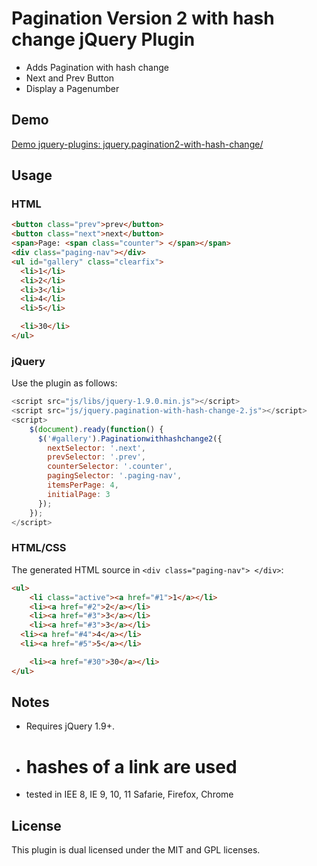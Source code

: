 # Pagination Version 2 with hash change jQuery Plugin

* Adds Pagination with hash change
* Next and Prev Button 
* Display a Pagenumber



## Demo

[Demo jquery-plugins: jquery.pagination2-with-hash-change/](http://spielwiese.datenschubse.de/jquery-plugins/jquery.pagination-with-hash-change-2/)

## Usage

### HTML

```html
<button class="prev">prev</button>
<button class="next">next</button>
<span>Page: <span class="counter"> </span></span>
<div class="paging-nav"></div>
<ul id="gallery" class="clearfix">
  <li>1</li>
  <li>2</li>
  <li>3</li>
  <li>4</li>
  <li>5</li>

  <li>30</li>
</ul> 
```
### jQuery

Use the plugin as follows:

```js
<script src="js/libs/jquery-1.9.0.min.js"></script>
<script src="js/jquery.pagination-with-hash-change-2.js"></script>
<script>
    $(document).ready(function() {
      $('#gallery').Paginationwithhashchange2({
        nextSelector: '.next',
        prevSelector: '.prev',
        counterSelector: '.counter',
        pagingSelector: '.paging-nav',
        itemsPerPage: 4,
        initialPage: 3
      });
    });
</script>
```

### HTML/CSS

The generated HTML source in ``` <div class="paging-nav"> </div> ```:

```html
<ul>
	<li class="active"><a href="#1">1</a></li>
	<li><a href="#2">2</a></li>
	<li><a href="#3">3</a></li>
	<li><a href="#3">3</a></li>
  <li><a href="#4">4</a></li>
  <li><a href="#5">5</a></li>

	<li><a href="#30">30</a></li>
</ul>

```

## Notes

* Requires jQuery 1.9+. 
* # hashes of a link are used
* tested in IEE 8, IE 9, 10, 11 Safarie, Firefox, Chrome


## License

This plugin is dual licensed under the MIT and GPL licenses.

